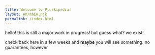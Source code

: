```yaml
---
title: Welcome to Plurkipedia!
layout: en/main.njk
permalink: /index.html
---
```


hello! this is still a major work in progress! but guess what? we exist!

check back here in a few weeks and **maybe** you will see something. no guarantees, however